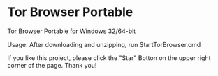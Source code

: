 <h1>Tor Browser Portable</h1>

Tor Browser Portable for Windows 32/64-bit 

Usage: After downloading and unzipping, run StartTorBrowser.cmd

If you like this project, please click the "Star" Botton on the upper right corner of the page. Thank you!
